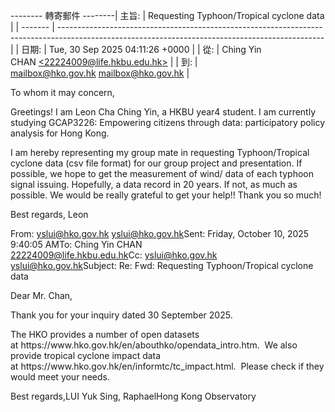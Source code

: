 -------- 轉寄郵件 --------| 主旨: | Requesting Typhoon/Tropical cyclone data                                                                                                       |
| ------- | ------------------------------------------------------------------------------------------------------------------------------------------------ |
| 日期: | Tue, 30 Sep 2025 04:11:26 +0000                                                                                                                |
| 從:   | Ching Yin CHAN [&lt;22224009@life.hkbu.edu.hk&gt;](mailto:22224009@life.hkbu.edu.hk "mailto:22224009@life.hkbu.edu.hk")                                   |
| 到:   | [mailbox@hko.gov.hk](mailto:mailbox@hko.gov.hk "mailto:mailbox@hko.gov.hk") [mailbox@hko.gov.hk](mailto:mailbox@hko.gov.hk "mailto:mailbox@hko.gov.hk") |

To whom it may concern,

Greetings! I am Leon Cha Ching Yin, a HKBU year4 student. I am currently studying GCAP3226: Empowering citizens through data: participatory policy analysis for Hong Kong. 

I am hereby representing my group mate in requesting Typhoon/Tropical cyclone data (csv file format) for our group project and presentation. If possible, we hope to get the measurement of wind/ data of each typhoon signal issuing. Hopefully, a data record in 20 years. If not, as much as possible. We would be really grateful to get your help!! Thank you so much!

Best regards,
Leon



From: yslui@hko.gov.hk <yslui@hko.gov.hk>Sent: Friday, October 10, 2025 9:40:05 AMTo: Ching Yin CHAN <22224009@life.hkbu.edu.hk>Cc: yslui@hko.gov.hk <yslui@hko.gov.hk>Subject: Re: Fwd: Requesting Typhoon/Tropical cyclone data

Dear Mr. Chan,

Thank you for your inquiry dated 30 September 2025.

The HKO provides a number of open datasets at [](https://www.hko.gov.hk/en/abouthko/opendata_intro.htm "https://www.hko.gov.hk/en/abouthko/opendata_intro.htm")https://www.hko.gov.hk/en/abouthko/opendata_intro.htm.  We also provide tropical cyclone impact data at [](https://www.hko.gov.hk/en/informtc/tc_impact.html "https://www.hko.gov.hk/en/informtc/tc_impact.html")https://www.hko.gov.hk/en/informtc/tc_impact.html.  Please check if they would meet your needs.

Best regards,LUI Yuk Sing, RaphaelHong Kong Observatory
